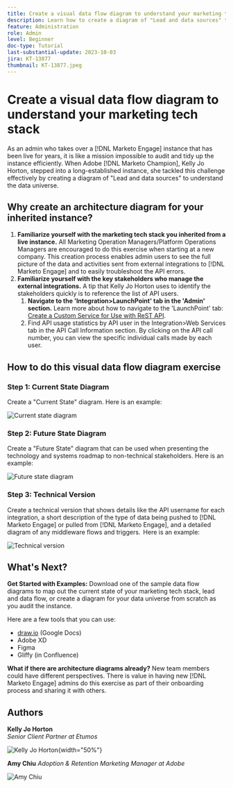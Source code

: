 ```yaml
---
title: Create a visual data flow diagram to understand your marketing tech stack
description: Learn how to create a diagram of "Lead and data sources" to understand the data universe, to audit and tidy up the instance efficiently.  
feature: Administration
role: Admin
level: Beginner
doc-type: Tutorial
last-substantial-update: 2023-10-03
jira: KT-13877
thumbnail: KT-13877.jpeg
---
```


# Create a visual data flow diagram to understand your marketing tech stack

As an admin who takes over a [!DNL Marketo Engage] instance that has been live for years, it is like a mission impossible to audit and tidy up the instance efficiently. When Adobe [!DNL Marketo Champion], Kelly Jo Horton, stepped into a long-established instance, she tackled this challenge effectively by creating a diagram of "Lead and data sources" to understand the data universe.

## Why create an architecture diagram for your inherited instance? 

1. **Familiarize yourself with the marketing tech stack you inherited from a live instance.** All Marketing Operation Managers/Platform Operations Managers are encouraged to do this exercise when starting at a new company. This creation process enables admin users to see the full picture of the data and activities sent from external integrations to [!DNL Marketo Engage] and to easily troubleshoot the API errors. 
2. **Familiarize yourself with the key stakeholders who manage the external integrations.** A tip that Kelly Jo Horton uses to identify the stakeholders quickly is to reference the list of API users. 
   1. **Navigate to the 'Integration>LaunchPoint' tab in the 'Admin' section.** Learn more about how to navigate to the 'LaunchPoint' tab: [Create a Custom Service for Use with ReST API](https://experienceleague.adobe.com/docs/marketo/using/product-docs/administration/additional-integrations/create-a-custom-service-for-use-with-rest-api.html).
   2. Find API usage statistics by API user in the Integration>Web Services tab in the API Call Information section. By clicking on the API call number, you can view the specific individual calls made by each user. 

## How to do this visual data flow diagram exercise 

### Step 1: Current State Diagram

Create a "Current State" diagram. Here is an example:

![Current state diagram](/help/tutorial-inherited-instance/_assets/data-flow-diagram/Current_State_Lead_Data_Sources_KellyJo_Horton.png)


### Step 2: Future State Diagram

Create a "Future State" diagram that can be used when presenting the technology and systems roadmap to non-technical stakeholders. Here is an example:  

![Future state diagram](/help/tutorial-inherited-instance/_assets/data-flow-diagram/Future-State-Lead-Data-Sources-KellyJo-Horton.png)

### Step 3: Technical Version

Create a technical version that shows details like the API username for each integration, a short description of the type of data being pushed to [!DNL Marketo Engage] or pulled from [!DNL Marketo Engage], and a detailed diagram of any middleware flows and triggers.  Here is an example:  

![Technical version](/help/tutorial-inherited-instance/_assets/data-flow-diagram/Lead-Data-Source-Diagram-KellyJo-Horton.png)


## What's Next?

**Get Started with Examples:** Download one of the sample data flow diagrams to map out the current state of your marketing tech stack, lead and data flow, or create a diagram for your data universe from scratch as you audit the instance. 

Here are a few tools that you can use: 

* [draw.io](https://workspace.google.com/marketplace/app/drawio/671128082532) (Google Docs)
* Adobe XD
* Figma
* Gliffy (in Confluence)  

**What if there are architecture diagrams already?** New team members could have different perspectives. There is value in having new [!DNL Marketo Engage] admins do this exercise as part of their onboarding process and sharing it with others. 

## Authors

**Kelly Jo Horton**  
*Senior Client Partner at Etumos*

 ![Kelly Jo Horton](/help/tutorial-inherited-instance/_assets/authors/Customer_Author_Kelly_Jo_Horton.jpg){width="50%"}

**Amy Chiu**
*Adoption & Retention Marketing Manager at Adobe* 

![Amy Chiu](/help/tutorial-inherited-instance/_assets/authors/Adobe_Author_Amy_Chiu.jpg)
